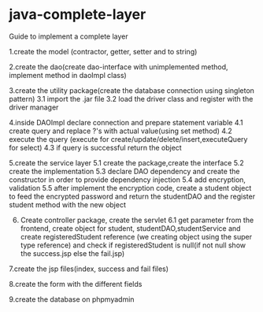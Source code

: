 # java-complete-layer
Guide to implement a complete layer

1.create the model (contractor, getter, setter and to string)

2.create the dao(create dao-interface with unimplemented method, implement method in daoImpl class)

3.create the utility package(create the database connection using singleton pattern)
	3.1 import the .jar file
	3.2 load the driver class and register with the driver manager

4.inside DAOImpl declare connection and prepare statement variable
	4.1 create query and replace ?'s with actual value(using set method)
	4.2 execute the query (execute for create/update/delete/insert,executeQuery for select)
	4.3 if query is successful return the object

5.create the service layer
	5.1 create the package,create the interface
	5.2 create the implementation
	5.3 declare DAO dependency and create the constructor in order to provide dependency injection
	5.4 add encryption, validation
	5.5 after implement the encryption code, create a student object to feed the encrypted password and return the studentDAO and the register student method with the new object

6. Create controller package, create the servlet
	6.1 get parameter from the frontend, create object for student, studentDAO,studentService and create registeredStudent reference (we creating object using the super type reference) and check if registeredStudent is null(if not null show the success.jsp else the fail.jsp)

7.create the jsp files(index, success and fail files)

8.create the form with the different fields

9.create the database on phpmyadmin
